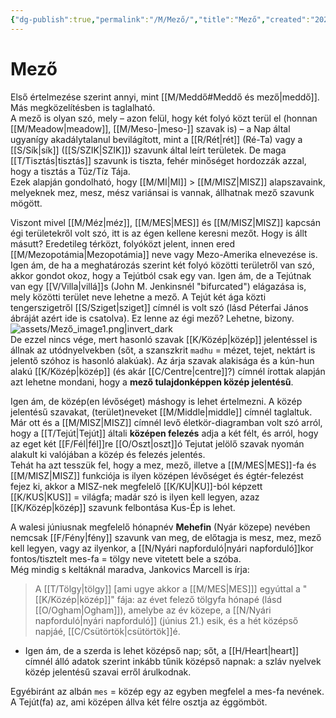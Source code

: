 ```yaml
---
{"dg-publish":true,"permalink":"/M/Mező/","title":"Mező","created":"2024-05-11T04:05","updated":"2024-10-25T23:28"}
---
```



# Mező

Első értelmezése szerint annyi, mint [[M/Meddő#Meddő és mező\|meddő]].  
Más megközelítésben is taglalható.  
A mező is olyan szó, mely – azon felül, hogy két folyó közt terül el (honnan [[M/Meadow\|meadow]], [[M/Meso-\|meso-]] szavak is) – a Nap által ugyanígy akadálytalanul bevilágított, mint a [[R/Rét\|rét]] (Ré-Ta) vagy a [[S/Sík\|sík]] ([[S/SZIK\|SZIK]]) szavunk által leírt területek. De maga [[T/Tisztás\|tisztás]] szavunk is tiszta, fehér minőséget hordozzák azzal, hogy a tisztás a Tűz/Tíz Tája.  
Ezek alapján gondolható, hogy [[M/MI\|MI]] > [[M/MISZ\|MISZ]] alapszavaink, melyeknek mez, mesz, mész variánsai is vannak, állhatnak mező szavunk mögött.  

Viszont mivel [[M/Méz\|méz]], [[M/MES\|MES]] és [[M/MISZ\|MISZ]] kapcsán égi területekről volt szó, itt is az égen kellene keresni mezőt. Hogy is állt másutt? Eredetileg térközt, folyóközt jelent, innen ered [[M/Mezopotámia\|Mezopotámia]] neve vagy Mezo-Amerika elnevezése is.  
Igen ám, de ha a meghatározás szerint két folyó közötti területről van szó, akkor gondot okoz, hogy a Tejútból csak egy van. Igen ám, de a Tejútnak van egy [[V/Villa\|villá]]s (John M. Jenkinsnél "bifurcated") elágazása is, mely közötti terület neve lehetne a mező. A Tejút két ága közti tengerszigetről [[S/Sziget\|sziget]] címnél is volt szó (lásd Péterfai János ábráját azért ide is csatolva). Ez lenne az égi mező? Lehetne, bizony.  
![assets/Mező_image1.png|invert_dark](/img/user/M/assets/Mez%C5%91_image1.png)  
De ezzel nincs vége, mert hasonló szavak [[K/Közép\|közép]] jelentéssel is állnak az utódnyelvekben (sőt, a szanszkrit `madhu` = mézet, tejet, nektárt is jelentő szóhoz is hasonló alakúak). Az árja szavak alakisága és a kún-hun alakú [[K/Közép\|közép]] (és akár [[C/Centre\|centre]]?) címnél írottak alapján azt lehetne mondani, hogy a **mező tulajdonképpen közép jelentésű**.  

Igen ám, de közép(en lévőséget) máshogy is lehet értelmezni. A közép jelentésű szavakat, (terület)neveket [[M/Middle\|middle]] címnél taglaltuk. Már ott és a [[M/MISZ\|MISZ]] címnél levő életkör-diagramban volt szó arról, hogy a [[T/Tejút\|Tejút]] általi **középen felezés** adja a két félt, és arról, hogy az eget két [[F/Fél\|fél]]re [[O/Oszt\|oszt]]ó Tejutat jelölő szavak nyomán alakult ki valójában a közép és felezés jelentés.  
Tehát ha azt tesszük fel, hogy a mez, mező, illetve a [[M/MES\|MES]]-fa és [[M/MISZ\|MISZ]] funkciója is ilyen középen lévőséget és égtér-felezést fejez ki, akkor a MISZ-nek megfelelő [[K/KU\|KU]]-ból képzett [[K/KUS\|KUS]] = világfa; madár szó is ilyen kell legyen, azaz [[K/Közép\|közép]] szavunk felbontása Kus-Ép is lehet.  

A walesi júniusnak megfelelő hónapnév **Mehefin** (Nyár közepe) nevében nemcsak [[F/Fény\|fény]] szavunk van meg, de előtagja is mesz, mez, mező kell legyen, vagy az ilyenkor, a [[N/Nyári napforduló\|nyári napforduló]]kor fontos/tisztelt mes-fa = tölgy neve vitetett bele a szóba.  
Még mindig s keltáknál maradva, Jankovics Marcell is írja:  
> A [[T/Tölgy\|tölgy]] \[ami ugye akkor a [[M/MES\|MES]]\] egyúttal a "[[K/Közép\|közép]]" fája: az évet felező tölgyfa hónapé (lásd [[O/Ogham\|Ogham]]), amelybe az év közepe, a [[N/Nyári napforduló\|nyári napforduló]] (június 21.) esik, és a hét középső napjáé, [[C/Csütörtök\|csütörtök]]é.  
- Igen ám, de a szerda is lehet középső nap; sőt, a [[H/Heart\|heart]] címnél álló adatok szerint inkább tűnik középső napnak: a szláv nyelvek közép jelentésű szavai erről árulkodnak.

Egyébiránt az albán `mes` = közép egy az egyben megfelel a mes-fa nevének. A Tejút(fa) az, ami középen állva két félre osztja az éggömböt.  